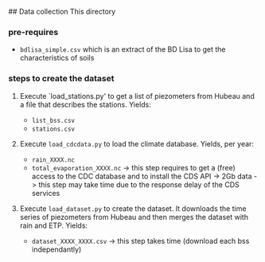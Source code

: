 ## Data collection
This directory 

### pre-requires
- `bdlisa_simple.csv` which is an extract of the BD Lisa to get the characteristics of soils


### steps to create the dataset
1. Execute `load_stations.py' to get a list of piezometers from Hubeau and a file that describes the stations. Yields:
	- `list_bss.csv`
	- `stations.csv`
2. Execute `load_cdcdata.py` to load the climate database. Yields, per year:
	- `rain_XXXX.nc`
	- `total_evaporation_XXXX.nc`
	-> this step requires to get a (free) access to the CDC database and to install the CDS API
	-> 2Gb data
	-> this step may take time due to the response delay of the CDS services

3. Execute `load_dataset.py` to create the dataset. It downloads the time series of piezometers from Hubeau and then merges the dataset with rain and ETP. Yields:
	- `dataset_XXXX_XXXX.csv` 
	-> this step takes time (download each bss independantly)
	



